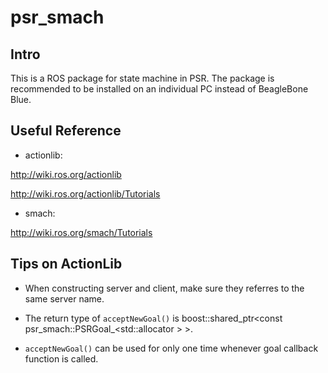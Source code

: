 # psr_smach

## Intro

This is a ROS package for state machine in PSR.  The package is recommended to be installed on an individual PC instead of BeagleBone Blue.

## Useful Reference

- actionlib:

http://wiki.ros.org/actionlib

http://wiki.ros.org/actionlib/Tutorials

- smach:

http://wiki.ros.org/smach/Tutorials

## Tips on ActionLib

- When constructing server and client, make sure they referres to the same server name.

- The return type of `acceptNewGoal()` is boost::shared_ptr<const psr_smach::PSRGoal_<std::allocator<void> > >.

- `acceptNewGoal()` can be used for only one time whenever goal callback function is called.


